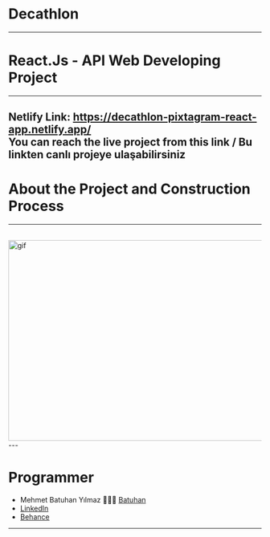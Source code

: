 # Decathlon 
---
# React.Js - API Web Developing Project
---
Netlify Link: https://decathlon-pixtagram-react-app.netlify.app/ <br/>
You can reach the live project from this link / Bu linkten canlı projeye ulaşabilirsiniz
---


# About the Project and Construction Process
---



<br/>
<img alt="gif" src="./" 
        style="float: left; width:650px; height:400px;" /> 
---



# Programmer
- Mehmet Batuhan Yılmaz 👨🏻‍💻 [Batuhan](https://github.com/mehmetbatuhanyilmaz)
- [LinkedIn](https://www.linkedin.com/in/mehmetbatuhanyilmaz1996/)
- [Behance](https://www.behance.net/mehmetbatuhanyilmaz)
---
